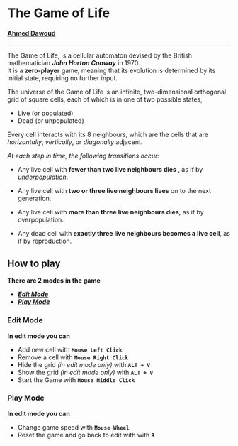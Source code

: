 # The Game of Life
#### [Ahmed Dawoud](https://github.com/AhmedDawoud3)

----

The Game of Life, is a cellular automaton devised by the British mathematician ***John Horton Conway*** in 1970.                                             
It is a **zero-player** game, meaning that its evolution is determined by its initial state, requiring no further input.                 

The universe of the Game of Life is an infinite, two-dimensional
orthogonal grid of square cells, each of which is in one of two possible states,
* Live (or populated)
* Dead (or unpopulated)

Every cell interacts with its 8 neighbours, which are the cells that are *horizontally*, *vertically*, or *diagonally* adjacent. 

*At each step in time, the following transitions occur:*

* Any live cell with **fewer than two live neighbours dies** , as if by *underpopulation*.

* Any live cell with **two or three live neighbours lives** on to the next generation.

* Any live cell with **more than three live neighbours dies**, as if by overpopulation.

* Any dead cell with **exactly three live neighbours becomes a live cell**, as if by reproduction.


## How to play

**There are 2 modes in the game**
* [***Edit Mode***](#edit-mode)
* [***Play Mode***](#play-mode)

### Edit Mode <a name="edit-mode"/>
**In edit mode you can**
* Add new cell with **`Mouse Left Click`**
* Remove a cell with **`Mouse Right Click`**
* Hide the grid *(in edit mode only)* with **`ALT + V`**
* Show the grid *(in edit mode only)* with **`ALT + V`**
* Start the Game with **`Mouse Middle Click`**

### Play Mode <a name="play-mode"/>
**In edit mode you can**
* Change game speed with **`Mouse Wheel`**
* Reset the game and go back to edit with with **`R`**

